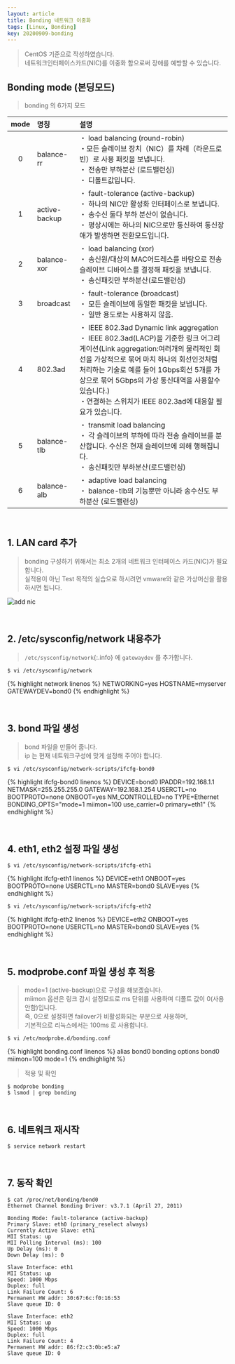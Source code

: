 ```yaml
---
layout: article
title: Bonding 네트워크 이중화
tags: [Linux, Bonding]
key: 20200909-bonding
---
```


> CentOS 기준으로 작성하였습니다.  
> 네트워크인터페이스카드(NIC)를 이중화 함으로써 장애를 예방할 수 있습니다.


## Bonding mode (본딩모드)

> bonding 의 6가지 모드

|mode   |명칭   |설명 |
|:---:  |:--   |:-- |
|0   |balance-rr         |・ load balancing (round-robin)<br>・모든 슬레이브 장치（NIC）를 차례（라운드로빈）로 사용 패킷을 보냅니다.<br>・ 전송만 부하분산 (로드밸런싱)<br>・ 디폴트값입니다. |
|1   |active-backup   |・ fault-tolerance (active-backup)<br>・ 하나의 NIC만  활성화 인터페이스로 보냅니다.<br>・ 송수신 둘다 부하 분산이 없습니다.<br>・ 평상시에는 하나의 NIC으로만 통신하여 통신장애가 발생하면 전환모드입니다.|
|2   |balance-xor      |・ load balancing (xor)<br>・ 송신원/대상의 MAC어드레스를 바탕으로 전송 슬레이브 디바이스를 결정해 패킷을 보냅니다.<br>・ 송신패킷만 부하분산(로드밸런싱)|
|3   |broadcast          | ・ fault-tolerance (broadcast)<br>・ 모든 슬레이브에 동일한 패킷을 보냅니다.<br>・ 일반 용도로는 사용하지 않음.|
|4   |802.3ad            |・ IEEE 802.3ad Dynamic link aggregation<br>・ IEEE 802.3ad(LACP)을 기준한 링크 어그리게이션(Link aggregation:여러개의 물리적인 회선을 가상적으로 묶어 마치 하나의 회선인것처럼 처리하는 기술로 예를 들어 1Gbps회선 5개를 가상으로 묶어 5Gbps의 가상 통신대역을 사용할수 있습니다.)<br> ・연결하는 스위치가 IEEE 802.3ad에 대응할 필요가 있습니다.|
|5   |balance-tlb       |・ transmit load balancing<br>・ 각 슬레이브의 부하에 따라 전송 슬레이브를 분산합니다. 수신은 현재 슬레이브에 의해 행해집니다.<br> ・ 송신패킷만 부하분산(로드밸런싱)|
|6   |balance-alb      |・ adaptive load balancing<br> ・ balance-tlb의 기능뿐만 아니라 송수신도 부하분산 (로드밸런싱)|

<br>

## 1. LAN card 추가

> bonding 구성하기 위해서는 최소 2개의 네트워크 인터페이스 카드(NIC)가 필요합니다.  
> 실적용이 아닌 Test 목적의 실습으로 하시려면 vmware와 같은 가상머신을 활용하시면 됩니다.

![add nic](http://drive.google.com/thumbnail?id=1DFQJKDn2smx6PdmXXKNu4Umc7KkO3DgO&sz=w1000)

<br>

## 2. /etc/sysconfig/network 내용추가

> `/etc/sysconfig/network`{:.info} 에 `gatewaydev` 를 추가합니다.  

```
$ vi /etc/sysconfig/network
```
{% highlight network linenos %}
NETWORKING=yes
HOSTNAME=myserver
GATEWAYDEV=bond0
{% endhighlight %}

<br>

## 3. bond 파일 생성

> bond 파일을 만들어 줍니다.  
> ip 는 현재 네트워크구성에 맞게 설정해 주어야 합니다.

```
$ vi /etc/sysconfig/network-scripts/ifcfg-bond0
```

{% highlight ifcfg-bond0 linenos %}
DEVICE=bond0
IPADDR=192.168.1.1
NETMASK=255.255.255.0
GATEWAY=192.168.1.254
USERCTL=no
BOOTPROTO=none
ONBOOT=yes
NM_CONTROLLED=no
TYPE=Ethernet
BONDING_OPTS="mode=1 miimon=100 use_carrier=0 primary=eth1"
{% endhighlight %}

<br>

## 4. eth1, eth2 설정 파일 생성

```
$ vi /etc/sysconfig/network-scripts/ifcfg-eth1
```
{% highlight ifcfg-eth1 linenos %}
DEVICE=eth1
ONBOOT=yes
BOOTPROTO=none
USERCTL=no
MASTER=bond0
SLAVE=yes
{% endhighlight %}

```
$ vi /etc/sysconfig/network-scripts/ifcfg-eth2
```
{% highlight ifcfg-eth2 linenos %}
DEVICE=eth2
ONBOOT=yes
BOOTPROTO=none
USERCTL=no
MASTER=bond0
SLAVE=yes
{% endhighlight %}

<br>

## 5. modprobe.conf 파일 생성 후 적용

> mode=1 (active-backup)으로 구성을 해보겠습니다.<br>
> miimon 옵션은 링크 감시 설정모드로 ms 단위를 사용하며 디폴트 값이 0(사용안함)입니다.<br>
> 즉, 0으로 설정하면 failover가 비활성화되는 부분으로 사용하며,<br>
>  기본적으로 리눅스에서는 100ms 로 사용합니다.

```
$ vi /etc/modprobe.d/bonding.conf
```

{% highlight bonding.conf linenos %}
alias bond0 bonding
options bond0 miimon=100 mode=1
{% endhighlight %}

> 적용 및 확인

```
$ modprobe bonding
$ lsmod | grep bonding
```

<br>

## 6. 네트워크 재시작

```
$ service network restart
```

<br>

## 7. 동작 확인

```
$ cat /proc/net/bonding/bond0
Ethernet Channel Bonding Driver: v3.7.1 (April 27, 2011)

Bonding Mode: fault-tolerance (active-backup)
Primary Slave: eth0 (primary_reselect always)
Currently Active Slave: eth1
MII Status: up
MII Polling Interval (ms): 100
Up Delay (ms): 0
Down Delay (ms): 0

Slave Interface: eth1
MII Status: up
Speed: 1000 Mbps
Duplex: full
Link Failure Count: 6
Permanent HW addr: 30:67:6c:f0:16:53
Slave queue ID: 0

Slave Interface: eth2
MII Status: up
Speed: 1000 Mbps
Duplex: full
Link Failure Count: 4
Permanent HW addr: 86:f2:c3:0b:e5:a7
Slave queue ID: 0
```
